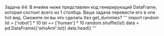 Задача 44: В ячейке ниже представлен код генерирующий DataFrame, которая состоит всего из 1 столбца. Ваша задача перевести его в one hot вид. Сможете ли вы это сделать без get_dummies?
'''
import random
lst = ['robot'] * 10
lst += ['human'] * 10
random.shuffle(lst)
data = pd.DataFrame({'whoAmI':lst})
data.head()
'''

